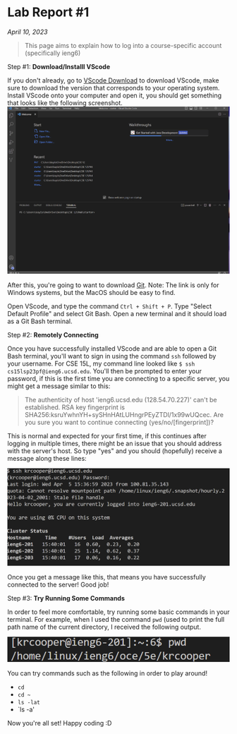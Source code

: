# Lab Report #1
*April 10, 2023*

>This page aims to explain how to log into a course-specific account (specifically ieng6)

Step #1: __Download/Installl VScode__

If you don't already, go to [VScode Download](https://code.visualstudio.com/download) to download
VScode, make sure to download the version that corresponds to your operating system. Install VScode
onto your computer and open it, you should get something that looks like the following screenshot.
![VScode Setup](vscode_ss.png)

After this, you're going to want to download [Git](https://gitforwindows.org/). Note: The link is only for
Windows systems, but the MacOS should be easy to find.

Open VScode, and type the command `Ctrl + Shift + P`. Type "Select Default Profile" and select
Git Bash. Open a new terminal and it should load as a Git Bash terminal.

Step #2: __Remotely Connecting__

Once you have successfully installed VScode and are able to open a Git Bash terminal, you'll want to sign in
using the command `ssh` followed by your username. For CSE 15L, my command line looked like `$ ssh cs15lsp23pf@ieng6.ucsd.edu`.
You'll then be prompted to enter your password, if this is the first time you are connecting to a specific server, you might 
get a message similar to this:

>The authenticity of host 'ieng6.ucsd.edu (128.54.70.227)' can't be established.
RSA key fingerprint is SHA256:ksruYwhnYH+sySHnHAtLUHngrPEyZTDl/1x99wUQcec.
Are you sure you want to continue connecting (yes/no/[fingerprint])? 

This is normal and expected for your first time, if this continues after logging in multiple times, there might be an issue that you should 
address with the server's host. So type "yes" and you should (hopefully) receive a message along these lines:

![Remote Connection](remote_connection_tutorial.png)

Once you get a message like this, that means you have successfully connected to the server! Good job!

Step #3: __Try Running Some Commands__

In order to feel more comfortable, try running some basic commands in your terminal. For example, when I
used the command `pwd` (used to print the full path name of the current directory, I received the following
output.

![Trying Commands](try_commands_tutorial.png)

You can try commands such as the following in order to play around!
* `cd`
* `cd ~`
* `ls -lat`
* `ls -a'

Now you're all set! Happy coding :D
